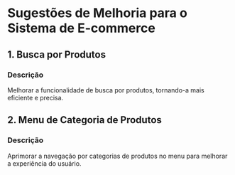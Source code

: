 
# Sugestões de Melhoria para o Sistema de E-commerce

## 1. Busca por Produtos

### Descrição
Melhorar a funcionalidade de busca por produtos, tornando-a mais eficiente e precisa.


## 2. Menu de Categoria de Produtos

### Descrição
Aprimorar a navegação por categorias de produtos no menu para melhorar a experiência do usuário.
